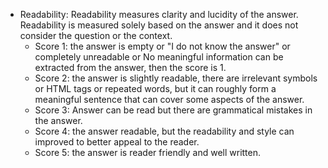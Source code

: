 - Readability: Readability measures clarity and lucidity of the answer. Readability is measured solely based on the answer and it does not consider the question or the context.  
  - Score 1: the answer is empty or "I do not know the answer" or completely unreadable or No meaningful information can be extracted from the answer, then the score is 1. 
  - Score 2: the answer is slightly readable, there are irrelevant symbols or HTML tags or repeated words, but it can roughly form a meaningful sentence that can cover some aspects of the answer.
  - Score 3: Answer can be read but there are grammatical mistakes in the answer.
  - Score 4: the answer readable, but the readability and style can improved to better appeal to the reader. 
  - Score 5: the answer is reader friendly and well written.
